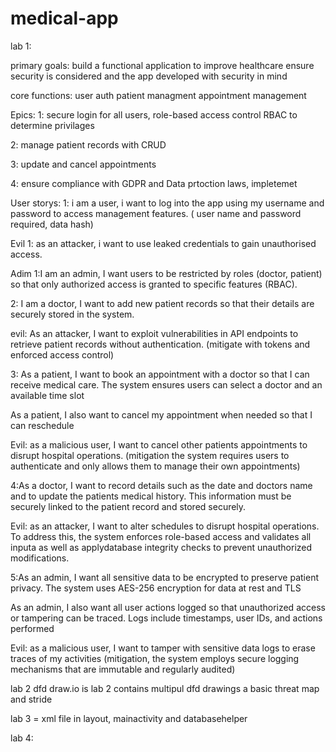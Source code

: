 # medical-app
lab 1:

primary goals:
build a functional application to improve healthcare
ensure security is considered and the app developed with security in mind

core functions:
user auth
patient managment
appointment management

Epics: 
1: secure login for all users, role-based access control RBAC to determine privilages

2: manage patient records with CRUD

3: update and cancel appointments 

4: ensure compliance with GDPR and Data prtoction laws, impletemet


User storys:
1: i am a user, i want to log into the app using my username and password to access management features. 
 ( user name and password required, data hash)
 
Evil 1: as an attacker, i want to use leaked credentials to gain unauthorised access.

Adim 1:I am an admin, I want users to be restricted by roles (doctor, patient) so that only authorized access is granted to specific features (RBAC).


2: I am a doctor, I want to add new patient records so that their details are securely stored in the system.

evil: As an attacker, I want to exploit vulnerabilities in API endpoints to retrieve patient records without authentication. (mitigate with tokens and enforced access control)


3: As a patient, I want to book an appointment with a doctor so that I can receive medical care. The system ensures users can select a doctor and an available time slot

As a patient, I also want to cancel my appointment when needed so that I can reschedule

Evil: as a malicious user, I want to cancel other patients appointments to disrupt hospital operations. (mitigation the system requires users to authenticate and only allows them to manage their own appointments)


4:As a doctor, I want to record details such as the date and doctors name and to update the patients medical history. This information must be securely linked to the patient record and stored securely.

Evil: as an attacker, I want to alter schedules to disrupt hospital operations. To address this, the system enforces role-based access and validates all inputa as well as applydatabase integrity checks to prevent unauthorized modifications.

5:As an admin, I want all sensitive data to be encrypted to preserve patient privacy. The system uses AES-256 encryption for data at rest and TLS

As an admin, I also want all user actions logged so that unauthorized access or tampering can be traced. Logs include timestamps, user IDs, and actions performed

Evil: as a malicious user, I want to tamper with sensitive data logs to erase traces of my activities (mitigation, the system employs secure logging mechanisms that are immutable and regularly audited)



lab 2
dfd draw.io is lab 2 
contains multipul dfd drawings a basic threat map and stride



lab 3 = xml file in layout, mainactivity and databasehelper


lab 4:


